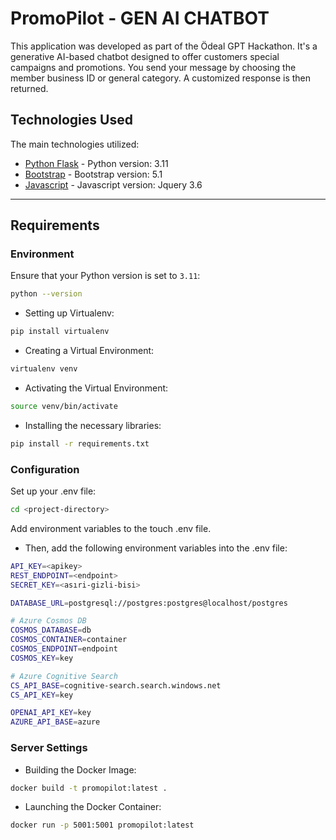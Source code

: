 # PromoPilot - GEN AI CHATBOT

This application was developed as part of the Ödeal GPT Hackathon. It's a generative AI-based chatbot designed to offer customers special campaigns and promotions.
You send your message by choosing the member business ID or general category. A customized response is then returned.

## Technologies Used

The main technologies utilized:

- [Python Flask](https://flask.palletsprojects.com/en/3.0.x/) - Python version: 3.11 
- [Bootstrap](https://getbootstrap.com/docs/5.1/getting-started/introduction/) - Bootstrap version: 5.1
- [Javascript](https://blog.jquery.com/2021/03/02/jquery-3-6-0-released/) - Javascript version: Jquery 3.6

---

## Requirements

### Environment

Ensure that your Python version is set to `3.11`:

```bash
python --version
```

- Setting up Virtualenv:

```bash
pip install virtualenv
```
- Creating a Virtual Environment:
```bash
virtualenv venv
```
- Activating the Virtual Environment:
```bash
source venv/bin/activate
```
- Installing the necessary libraries:
```bash
pip install -r requirements.txt
```

### Configuration

Set up your .env file:

```bash
cd <project-directory>
```

Add environment variables to the touch .env file.

- Then, add the following environment variables into the .env file:

```bash
API_KEY=<apikey>
REST_ENDPOINT=<endpoint>
SECRET_KEY=<asıri-gizli-bisi>

DATABASE_URL=postgresql://postgres:postgres@localhost/postgres

# Azure Cosmos DB
COSMOS_DATABASE=db
COSMOS_CONTAINER=container
COSMOS_ENDPOINT=endpoint
COSMOS_KEY=key

# Azure Cognitive Search
CS_API_BASE=cognitive-search.search.windows.net
CS_API_KEY=key

OPENAI_API_KEY=key
AZURE_API_BASE=azure

```

### Server Settings

- Building the Docker Image:
```bash
docker build -t promopilot:latest .
```

- Launching the Docker Container:
```bash
docker run -p 5001:5001 promopilot:latest
```
